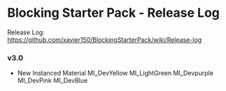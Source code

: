 # Blocking Starter Pack - Release Log
Release Log: https://github.com/xavier150/BlockingStarterPack/wiki/Release-log

### v3.0

- New Instanced Material
    MI_DevYellow
    MI_LightGreen
    MI_Devpurple
    MI_DevPink
    MI_DevBlue
